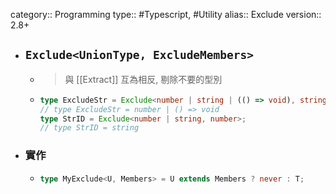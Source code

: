 category:: Programming
type:: #Typescript, #Utility
alias:: Exclude
version:: 2.8+

- ## `Exclude<UnionType, ExcludeMembers>`
	- > 與 [[Extract]] 互為相反, 剔除不要的型別
	- ```typescript
	  type ExcludeStr = Exclude<number | string | (() => void), string>;
	  // type ExcludeStr = number | () => void
	  type StrID = Exclude<number | string, number>;
	  // type StrID = string
	  ```
- ### 實作
	- ```typescript
	  type MyExclude<U, Members> = U extends Members ? never : T;
	  ```